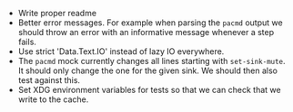 * Write proper readme
* Better error messages. For example when parsing the `pacmd` output we
  should throw an error with an informative message whenever a step fails.
* Use strict 'Data.Text.IO' instead of lazy IO everywhere.
* The `pacmd` mock currently changes all lines starting with
  `set-sink-mute`. It should only change the one for the given sink. We
  should then also test against this.
* Set XDG environment variables for tests so that we can check that we write to
  the cache.
